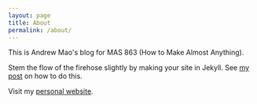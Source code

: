 ```yaml
---
layout: page
title: About
permalink: /about/
---
```


This is Andrew Mao's blog for MAS 863 (How to Make Almost Anything).

Stem the flow of the firehose slightly by making your site in
Jekyll. See [my post](../week0.5) on how to do this.

Visit my [personal website][personal].

[personal]:     http://www.andrewmao.net

